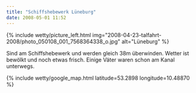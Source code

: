 ```yaml
---
title: "Schiffshebewerk Lüneburg"
date: 2008-05-01 11:52
---
```

{% include wetty/picture_left.html img="2008-04-23-talfahrt-2008/photo_050108_001_7568364338_o.jpg" alt="Lüneburg" %}

Sind am Schiffshebewerk und werden gleich 38m überwinden. Wetter ist bewölkt und noch etwas frisch. Einige Väter waren schon am Kanal unterwegs. 

{% include wetty/google_map.html latitude=53.2898 longitude=10.48870 %}
